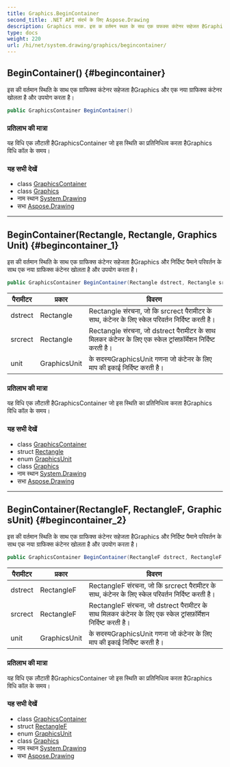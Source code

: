 ```yaml
---
title: Graphics.BeginContainer
second_title: .NET API संदर्भ के लिए Aspose.Drawing
description: Graphics तरक. इस क वर्तमन स्थत के सथ एक ग्रफक्स कंटेनर सहेजत हैGraphics और एक नय ग्रफक्स कंटेनर खलत है और उपयग करत है
type: docs
weight: 220
url: /hi/net/system.drawing/graphics/begincontainer/
---
```

## BeginContainer() {#begincontainer}

इस की वर्तमान स्थिति के साथ एक ग्राफिक्स कंटेनर सहेजता हैGraphics और एक नया ग्राफिक्स कंटेनर खोलता है और उपयोग करता है।

```csharp
public GraphicsContainer BeginContainer()
```

### प्रतिलाभ की मात्रा

यह विधि एक लौटाती हैGraphicsContainer जो इस स्थिति का प्रतिनिधित्व करता हैGraphics विधि कॉल के समय।

### यह सभी देखें

* class [GraphicsContainer](../../../system.drawing.drawing2d/graphicscontainer/)
* class [Graphics](../)
* नाम स्थान [System.Drawing](../../graphics/)
* सभा [Aspose.Drawing](../../../)

---

## BeginContainer(Rectangle, Rectangle, GraphicsUnit) {#begincontainer_1}

इस की वर्तमान स्थिति के साथ एक ग्राफिक्स कंटेनर सहेजता हैGraphics और निर्दिष्ट पैमाने परिवर्तन के साथ एक नया ग्राफिक्स कंटेनर खोलता है और उपयोग करता है।

```csharp
public GraphicsContainer BeginContainer(Rectangle dstrect, Rectangle srcrect, GraphicsUnit unit)
```

| पैरामीटर | प्रकार | विवरण |
| --- | --- | --- |
| dstrect | Rectangle | Rectangle संरचना, जो कि srcrect पैरामीटर के साथ, कंटेनर के लिए स्केल परिवर्तन निर्दिष्ट करती है। |
| srcrect | Rectangle | Rectangle संरचना, जो dstrect पैरामीटर के साथ मिलकर कंटेनर के लिए एक स्केल ट्रांसफ़ॉर्मेशन निर्दिष्ट करती है। |
| unit | GraphicsUnit | के सदस्यGraphicsUnit गणना जो कंटेनर के लिए माप की इकाई निर्दिष्ट करती है। |

### प्रतिलाभ की मात्रा

यह विधि एक लौटाती हैGraphicsContainer जो इस स्थिति का प्रतिनिधित्व करता हैGraphics विधि कॉल के समय।

### यह सभी देखें

* class [GraphicsContainer](../../../system.drawing.drawing2d/graphicscontainer/)
* struct [Rectangle](../../rectangle/)
* enum [GraphicsUnit](../../graphicsunit/)
* class [Graphics](../)
* नाम स्थान [System.Drawing](../../graphics/)
* सभा [Aspose.Drawing](../../../)

---

## BeginContainer(RectangleF, RectangleF, GraphicsUnit) {#begincontainer_2}

इस की वर्तमान स्थिति के साथ एक ग्राफिक्स कंटेनर सहेजता हैGraphics और निर्दिष्ट पैमाने परिवर्तन के साथ एक नया ग्राफिक्स कंटेनर खोलता है और उपयोग करता है।

```csharp
public GraphicsContainer BeginContainer(RectangleF dstrect, RectangleF srcrect, GraphicsUnit unit)
```

| पैरामीटर | प्रकार | विवरण |
| --- | --- | --- |
| dstrect | RectangleF | RectangleF संरचना, जो कि srcrect पैरामीटर के साथ, कंटेनर के लिए स्केल परिवर्तन निर्दिष्ट करती है। |
| srcrect | RectangleF | RectangleF संरचना, जो dstrect पैरामीटर के साथ मिलकर कंटेनर के लिए एक स्केल ट्रांसफ़ॉर्मेशन निर्दिष्ट करती है। |
| unit | GraphicsUnit | के सदस्यGraphicsUnit गणना जो कंटेनर के लिए माप की इकाई निर्दिष्ट करती है। |

### प्रतिलाभ की मात्रा

यह विधि एक लौटाती हैGraphicsContainer जो इस स्थिति का प्रतिनिधित्व करता हैGraphics विधि कॉल के समय।

### यह सभी देखें

* class [GraphicsContainer](../../../system.drawing.drawing2d/graphicscontainer/)
* struct [RectangleF](../../rectanglef/)
* enum [GraphicsUnit](../../graphicsunit/)
* class [Graphics](../)
* नाम स्थान [System.Drawing](../../graphics/)
* सभा [Aspose.Drawing](../../../)


